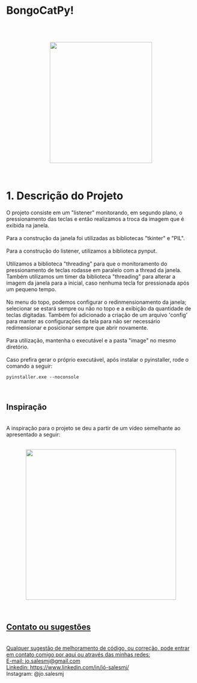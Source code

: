# BongoCatPy!
<br>
<br>
<p align="center">
  <img width="272" height="322" src="https://raw.githubusercontent.com/josalesmj/pyCatKeyboard/master/bongocat.gif">
</p>
<br>

# 1. Descrição do Projeto
O projeto consiste em um "listener" monitorando, em segundo plano, o pressionamento das teclas e então realizamos a troca da imagem que é exibida na janela. 
<br>
<br>
Para a construção da janela foi utilizadas as bibliotecas "tkinter" e "PIL".
<br>
<br>
Para a construção do listener, utilizamos a biblioteca pynput.
<br>
<br>
Utilizamos a biblioteca "threading" para que o monitoramento do pressionamento de teclas rodasse em paralelo com a thread da janela. Também utilizamos um timer da biblioteca "threading" para alterar a imagem da janela para a inicial, caso nenhuma tecla for pressionada após um pequeno tempo.
<br>
<br>
No menu do topo, podemos configurar o redinmensionamento da janela; selecionar se estará sempre ou não no topo e a exibição da quantidade de teclas digitadas. Também foi adicionado a criação de um arquivo 'config' para manter as configurações da tela para não ser necessário redimensionar e posicionar sempre que abrir novamente. 
<br>
<br>
Para utilização, mantenha o executável e a pasta "image" no mesmo diretório.
<br>
<br>
Caso prefira gerar o próprio executável, após instalar o pyinstaller, rode o comando a seguir:
<br>
```
pyinstaller.exe --noconsole
```
<br>

## Inspiração
<br>
A inspiração para o projeto se deu a partir de um vídeo semelhante ao apresentado a seguir:

<br>
<br>
<p align="center">
  <a href="https://www.youtube.com/watch?v=tvg6vvs0WbM" target="_blank">
  <img width="400" height="400" src="https://img.youtube.com/vi/tvg6vvs0WbM/0.jpg">
</p>
<br>

## Contato ou sugestões
<br>
Qualquer sugestão de melhoramento de código, ou correção, pode entrar em contato comigo por aqui ou através das minhas redes:<br>
E-mail: jo.salesmj@gmail.com<br>
Linkedin: <a href="linkedin.com/in/jó-salesmj/">https://www.linkedin.com/in/jó-salesmj/</a>
  <br>
Instagram: @jo.salesmj
